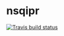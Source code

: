
<!-- README.md is generated from README.Rmd. Please edit that file -->

# nsqipr

<!-- badges: start -->

[![Travis build
status](https://travis-ci.org/doctortickle/nsqipr.svg?branch=master)](https://travis-ci.org/doctortickle/nsqipr)
<!-- badges: end -->
